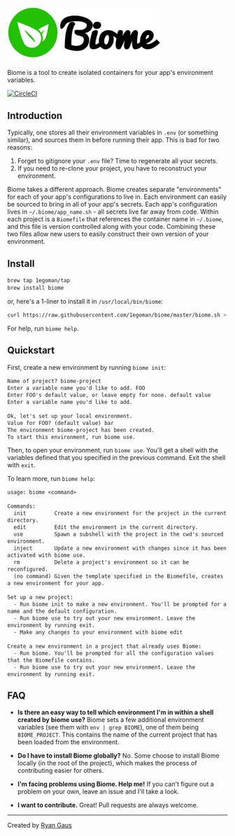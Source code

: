 <h1><a href="https://github.com/1egoman/biome" target="_blank"><img width="350" src="./logo.png"></a></h1>

Biome is a tool to create isolated containers for your app's environment variables.

[![CircleCI](https://circleci.com/gh/1egoman/biome.svg?style=shield)](https://circleci.com/gh/1egoman/biome)

## Introduction
Typically, one stores all their environment variables in `.env` (or something similar), and sources
them in before running their app. This is bad for two reasons:

1. Forget to gitignore your `.env` file? Time to regenerate all your secrets.
2. If you need to re-clone your project, you have to reconstruct your environment.

Biome takes a different approach. Biome creates separate "environments" for each of your app's
configurations to live in. Each environment can easily be sourced to bring in all of your app's
secrets. Each app's configuration lives in `~/.biome/app_name.sh` - all secrets live far away from
code. Within each project is a `Biomefile` that references the container name in `~/.biome`, and
this file is version controlled along with your code. Combining these two files allow new users to
easily construct their own version of your environment.

## Install
```bash
brew tap 1egoman/tap
brew install biome
```

or, here's a 1-liner to install it in `/usr/local/bin/biome`:
```bash
curl https://raw.githubusercontent.com/1egoman/biome/master/biome.sh > /usr/local/bin/biome && sudo chmod +x /usr/local/bin/biome
```
For help, run `biome help`.

## Quickstart
First, create a new environment by running `biome init`:
```
Name of project? biome-project
Enter a variable name you'd like to add. FOO      
Enter FOO's default value, or leave empty for none. default value      
Enter a variable name you'd like to add. 

Ok, let's set up your local environment.
Value for FOO? (default value) bar
The environment biome-project has been created. 
To start this environment, run biome use.
```

Then, to open your environment, run `biome use`. You'll get a shell with the variables defined that
you specified in the previous command. Exit the shell with `exit`.

To learn more, run `biome help`:
```
usage: biome <command>

Commands:
  init         Create a new environment for the project in the current directory.
  edit         Edit the environment in the current directory.
  use          Spawn a subshell with the project in the cwd's sourced environment.
  inject       Update a new environment with changes since it has been activated with biome use.
  rm           Delete a project's environment so it can be reconfigured.
  (no command) Given the template specified in the Biomefile, creates a new environment for your app.

Set up a new project:
  - Run biome init to make a new environment. You'll be prompted for a name and the default configuration.
  - Run biome use to try out your new environment. Leave the environment by running exit.
  - Make any changes to your environment with biome edit

Create a new environment in a project that already uses Biome:
  - Run biome. You'll be prompted for all the configuration values that the Biomefile contains.
  - Run biome use to try out your new environment. Leave the environment by running exit.
```

## FAQ
- **Is there an easy way to tell which environment I'm in within a shell created by biome use?**
Biome sets a few additional environment variables (see them with `env | grep BIOME`), one of
them being `BIOME_PROJECT`. This contains the name of the current project that has been loaded from
the environment.

- **Do I have to install Biome globally?**
No. Some choose to install Biome locally (in the root of the project), which makes the process of
contributing easier for others.

- **I'm facing problems using Biome. Help me!**
If you can't figure out a problem on your own, leave an issue and I'll take a look.

- **I want to contribute.**
Great! Pull requests are always welcome.

----------
Created by [Ryan Gaus](http://rgaus.net)
